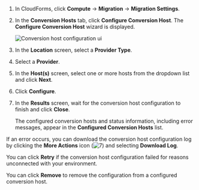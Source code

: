 1.  In CloudForms, click **Compute** → **Migration** → **Migration
    Settings**.

2.  In the **Conversion Hosts** tab, click **Configure Conversion
    Host**. The **Configure Conversion Host** wizard is displayed.
    
    ![Conversion host configuration
    ui](Conversion_host_configuration_ui.png)

3.  In the **Location** screen, select a **Provider Type**.

4.  Select a **Provider**.

5.  In the **Host(s)** screen, select one or more hosts from the
    dropdown list and click **Next**.

6.  Click **Configure**.

7.  In the **Results** screen, wait for the conversion host
    configuration to finish and click **Close**.
    
    The configured conversion hosts and status information, including
    error messages, appear in the **Configured Conversion Hosts** list.

If an error occurs, you can download the conversion host configuration
log by clicking the **More Actions** icon (![7](More_actions_icon.png))
and selecting **Download Log**.

You can click **Retry** if the conversion host configuration failed for
reasons unconnected with your environment.

You can click **Remove** to remove the configuration from a configured
conversion host.
